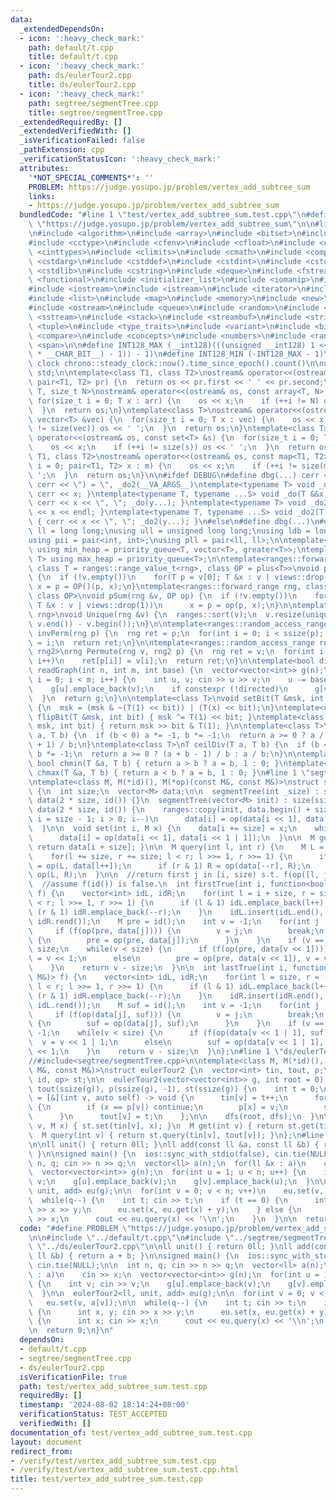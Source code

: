 ```yaml
---
data:
  _extendedDependsOn:
  - icon: ':heavy_check_mark:'
    path: default/t.cpp
    title: default/t.cpp
  - icon: ':heavy_check_mark:'
    path: ds/eulerTour2.cpp
    title: ds/eulerTour2.cpp
  - icon: ':heavy_check_mark:'
    path: segtree/segmentTree.cpp
    title: segtree/segmentTree.cpp
  _extendedRequiredBy: []
  _extendedVerifiedWith: []
  _isVerificationFailed: false
  _pathExtension: cpp
  _verificationStatusIcon: ':heavy_check_mark:'
  attributes:
    '*NOT_SPECIAL_COMMENTS*': ''
    PROBLEM: https://judge.yosupo.jp/problem/vertex_add_subtree_sum
    links:
    - https://judge.yosupo.jp/problem/vertex_add_subtree_sum
  bundledCode: "#line 1 \"test/vertex_add_subtree_sum.test.cpp\"\n#define PROBLEM\
    \ \"https://judge.yosupo.jp/problem/vertex_add_subtree_sum\"\n\n#line 1 \"default/t.cpp\"\
    \n#include <algorithm>\n#include <array>\n#include <bitset>\n#include <cassert>\n\
    #include <cctype>\n#include <cfenv>\n#include <cfloat>\n#include <chrono>\n#include\
    \ <cinttypes>\n#include <climits>\n#include <cmath>\n#include <complex>\n#include\
    \ <cstdarg>\n#include <cstddef>\n#include <cstdint>\n#include <cstdio>\n#include\
    \ <cstdlib>\n#include <cstring>\n#include <deque>\n#include <fstream>\n#include\
    \ <functional>\n#include <initializer_list>\n#include <iomanip>\n#include <ios>\n\
    #include <iostream>\n#include <istream>\n#include <iterator>\n#include <limits>\n\
    #include <list>\n#include <map>\n#include <memory>\n#include <new>\n#include <numeric>\n\
    #include <ostream>\n#include <queue>\n#include <random>\n#include <set>\n#include\
    \ <sstream>\n#include <stack>\n#include <streambuf>\n#include <string>\n#include\
    \ <tuple>\n#include <type_traits>\n#include <variant>\n#include <bit>\n#include\
    \ <compare>\n#include <concepts>\n#include <numbers>\n#include <ranges>\n#include\
    \ <span>\n\n#define INT128_MAX (__int128)(((unsigned __int128) 1 << ((sizeof(__int128)\
    \ * __CHAR_BIT__) - 1)) - 1)\n#define INT128_MIN (-INT128_MAX - 1)\n\n#define\
    \ clock chrono::steady_clock::now().time_since_epoch().count()\n\nusing namespace\
    \ std;\n\ntemplate<class T1, class T2>\nostream& operator<<(ostream& os, const\
    \ pair<T1, T2> pr) {\n  return os << pr.first << ' ' << pr.second;\n}\ntemplate<class\
    \ T, size_t N>\nostream& operator<<(ostream& os, const array<T, N> &arr) {\n \
    \ for(size_t i = 0; T x : arr) {\n    os << x;\n    if (++i != N) os << ' ';\n\
    \  }\n  return os;\n}\ntemplate<class T>\nostream& operator<<(ostream& os, const\
    \ vector<T> &vec) {\n  for(size_t i = 0; T x : vec) {\n    os << x;\n    if (++i\
    \ != size(vec)) os << ' ';\n  }\n  return os;\n}\ntemplate<class T>\nostream&\
    \ operator<<(ostream& os, const set<T> &s) {\n  for(size_t i = 0; T x : s) {\n\
    \    os << x;\n    if (++i != size(s)) os << ' ';\n  }\n  return os;\n}\ntemplate<class\
    \ T1, class T2>\nostream& operator<<(ostream& os, const map<T1, T2> &m) {\n  for(size_t\
    \ i = 0; pair<T1, T2> x : m) {\n    os << x;\n    if (++i != size(m)) os << '\
    \ ';\n  }\n  return os;\n}\n\n#ifdef DEBUG\n#define dbg(...) cerr << '(', _do(#__VA_ARGS__),\
    \ cerr << \") = \", _do2(__VA_ARGS__)\ntemplate<typename T> void _do(T &&x) {\
    \ cerr << x; }\ntemplate<typename T, typename ...S> void _do(T &&x, S&&...y) {\
    \ cerr << x << \", \"; _do(y...); }\ntemplate<typename T> void _do2(T &&x) { cerr\
    \ << x << endl; }\ntemplate<typename T, typename ...S> void _do2(T &&x, S&&...y)\
    \ { cerr << x << \", \"; _do2(y...); }\n#else\n#define dbg(...)\n#endif\n\nusing\
    \ ll = long long;\nusing ull = unsigned long long;\nusing ldb = long double;\n\
    using pii = pair<int, int>;\nusing pll = pair<ll, ll>;\n\ntemplate<typename T>\
    \ using min_heap = priority_queue<T, vector<T>, greater<T>>;\ntemplate<typename\
    \ T> using max_heap = priority_queue<T>;\n\ntemplate<ranges::forward_range rng,\
    \ class T = ranges::range_value_t<rng>, class OP = plus<T>>\nvoid pSum(rng &v)\
    \ {\n  if (!v.empty())\n    for(T p = v[0]; T &x : v | views::drop(1))\n     \
    \ x = p = OP()(p, x);\n}\ntemplate<ranges::forward_range rng, class T = ranges::range_value_t<rng>,\
    \ class OP>\nvoid pSum(rng &v, OP op) {\n  if (!v.empty())\n    for(T p = v[0];\
    \ T &x : v | views::drop(1))\n      x = p = op(p, x);\n}\n\ntemplate<ranges::forward_range\
    \ rng>\nvoid Unique(rng &v) {\n  ranges::sort(v);\n  v.resize(unique(v.begin(),\
    \ v.end()) - v.begin());\n}\n\ntemplate<ranges::random_access_range rng>\nrng\
    \ invPerm(rng p) {\n  rng ret = p;\n  for(int i = 0; i < ssize(p); i++)\n    ret[p[i]]\
    \ = i;\n  return ret;\n}\n\ntemplate<ranges::random_access_range rng, ranges::random_access_range\
    \ rng2>\nrng Permute(rng v, rng2 p) {\n  rng ret = v;\n  for(int i = 0; i < ssize(p);\
    \ i++)\n    ret[p[i]] = v[i];\n  return ret;\n}\n\ntemplate<bool directed>\nvector<vector<int>>\
    \ readGraph(int n, int m, int base) {\n  vector<vector<int>> g(n);\n  for(int\
    \ i = 0; i < m; i++) {\n    int u, v; cin >> u >> v;\n    u -= base, v -= base;\n\
    \    g[u].emplace_back(v);\n    if constexpr (!directed)\n      g[v].emplace_back(u);\n\
    \  }\n  return g;\n}\n\ntemplate<class T>\nvoid setBit(T &msk, int bit, bool x)\
    \ {\n  msk = (msk & ~(T(1) << bit)) | (T(x) << bit);\n}\ntemplate<class T> void\
    \ flipBit(T &msk, int bit) { msk ^= T(1) << bit; }\ntemplate<class T> bool getBit(T\
    \ msk, int bit) { return msk >> bit & T(1); }\n\ntemplate<class T>\nT floorDiv(T\
    \ a, T b) {\n  if (b < 0) a *= -1, b *= -1;\n  return a >= 0 ? a / b : (a - b\
    \ + 1) / b;\n}\ntemplate<class T>\nT ceilDiv(T a, T b) {\n  if (b < 0) a *= -1,\
    \ b *= -1;\n  return a >= 0 ? (a + b - 1) / b : a / b;\n}\n\ntemplate<class T>\
    \ bool chmin(T &a, T b) { return a > b ? a = b, 1 : 0; }\ntemplate<class T> bool\
    \ chmax(T &a, T b) { return a < b ? a = b, 1 : 0; }\n#line 1 \"segtree/segmentTree.cpp\"\
    \ntemplate<class M, M(*id)(), M(*op)(const M&, const M&)>\nstruct segmentTree\
    \ {\n  int size;\n  vector<M> data;\n\n  segmentTree(int _size) : size(_size),\
    \ data(2 * size, id()) {}\n  segmentTree(vector<M> init) : size(ssize(init)),\
    \ data(2 * size, id()) {\n    ranges::copy(init, data.begin() + size);\n    for(int\
    \ i = size - 1; i > 0; i--)\n      data[i] = op(data[i << 1], data[i << 1 | 1]);\n\
    \  }\n\n  void set(int i, M x) {\n    data[i += size] = x;\n    while(i >>= 1)\n\
    \      data[i] = op(data[i << 1], data[i << 1 | 1]);\n  }\n\n  M get(int i) {\
    \ return data[i + size]; }\n\n  M query(int l, int r) {\n    M L = id(), R = id();\n\
    \    for(l += size, r += size; l < r; l >>= 1, r >>= 1) {\n      if (l & 1) L\
    \ = op(L, data[l++]);\n      if (r & 1) R = op(data[--r], R);\n    }\n    return\
    \ op(L, R);\n  }\n\n  //return first j in [i, size) s.t. f(op([l, j])) is true,\n\
    \  //assume f(id()) is false.\n  int firstTrue(int i, function<bool(const M&)>\
    \ f) {\n    vector<int> idL, idR;\n    for(int l = i + size, r = size << 1; l\
    \ < r; l >>= 1, r >>= 1) {\n      if (l & 1) idL.emplace_back(l++);\n      if\
    \ (r & 1) idR.emplace_back(--r);\n    }\n    idL.insert(idL.end(), idR.rbegin(),\
    \ idR.rend());\n    M pre = id();\n    int v = -1;\n    for(int j : idL) {\n \
    \     if (f(op(pre, data[j]))) {\n        v = j;\n        break;\n      } else\
    \ {\n        pre = op(pre, data[j]);\n      }\n    }\n    if (v == -1) return\
    \ size;\n    while(v < size) {\n      if (f(op(pre, data[v << 1])))\n        v\
    \ = v << 1;\n      else\n        pre = op(pre, data[v << 1]), v = v << 1 | 1;\n\
    \    }\n    return v - size;\n  }\n\n  int lastTrue(int i, function<bool(const\
    \ M&)> f) {\n    vector<int> idL, idR;\n    for(int l = size, r = (i + 1) + size;\
    \ l < r; l >>= 1, r >>= 1) {\n      if (l & 1) idL.emplace_back(l++);\n      if\
    \ (r & 1) idR.emplace_back(--r);\n    }\n    idR.insert(idR.end(), idL.rbegin(),\
    \ idL.rend());\n    M suf = id();\n    int v = -1;\n    for(int j : idR) {\n \
    \     if (f(op(data[j], suf))) {\n        v = j;\n        break;\n      } else\
    \ {\n        suf = op(data[j], suf);\n      }\n    }\n    if (v == -1) return\
    \ -1;\n    while(v < size) {\n      if (f(op(data[v << 1 | 1], suf)))\n      \
    \  v = v << 1 | 1;\n      else\n        suf = op(data[v << 1 | 1], suf), v = v\
    \ << 1;\n    }\n    return v - size;\n  }\n};\n#line 1 \"ds/eulerTour2.cpp\"\n\
    //#include<segtree/segmentTree.cpp>\n\ntemplate<class M, M(*id)(), M(*op)(const\
    \ M&, const M&)>\nstruct eulerTour2 {\n  vector<int> tin, tout, p;\n  segmentTree<M,\
    \ id, op> st;\n\n  eulerTour2(vector<vector<int>> g, int root = 0) : tin(ssize(g)),\
    \ tout(ssize(g)), p(ssize(g), -1), st(ssize(g)) {\n    int t = 0;\n    auto dfs\
    \ = [&](int v, auto self) -> void {\n      tin[v] = t++;\n      for(int x : g[v])\
    \ {\n        if (x == p[v]) continue;\n        p[x] = v;\n        self(x, self);\n\
    \      }\n      tout[v] = t;\n    };\n\n    dfs(root, dfs);\n  }\n\n  void set(int\
    \ v, M x) { st.set(tin[v], x); }\n  M get(int v) { return st.get(tin[v]); }\n\
    \  M query(int v) { return st.query(tin[v], tout[v]); }\n};\n#line 6 \"test/vertex_add_subtree_sum.test.cpp\"\
    \n\nll unit() { return 0ll; }\nll add(const ll &a, const ll &b) { return a + b;\
    \ }\n\nsigned main() {\n  ios::sync_with_stdio(false), cin.tie(NULL);\n\n  int\
    \ n, q; cin >> n >> q;\n  vector<ll> a(n);\n  for(ll &x : a)\n    cin >> x;\n\
    \  vector<vector<int>> g(n);\n  for(int u = 1; u < n; u++) {\n    int v; cin >>\
    \ v;\n    g[u].emplace_back(v);\n    g[v].emplace_back(u);\n  }\n\n  eulerTour2<ll,\
    \ unit, add> eu(g);\n\n  for(int v = 0; v < n; v++)\n    eu.set(v, a[v]);\n\n\
    \  while(q--) {\n    int t; cin >> t;\n    if (t == 0) {\n      int x, y; cin\
    \ >> x >> y;\n      eu.set(x, eu.get(x) + y);\n    } else {\n      int x; cin\
    \ >> x;\n      cout << eu.query(x) << '\\n';\n    }\n  }\n\n  return 0;\n}\n"
  code: "#define PROBLEM \"https://judge.yosupo.jp/problem/vertex_add_subtree_sum\"\
    \n\n#include \"../default/t.cpp\"\n#include \"../segtree/segmentTree.cpp\"\n#include\
    \ \"../ds/eulerTour2.cpp\"\n\nll unit() { return 0ll; }\nll add(const ll &a, const\
    \ ll &b) { return a + b; }\n\nsigned main() {\n  ios::sync_with_stdio(false),\
    \ cin.tie(NULL);\n\n  int n, q; cin >> n >> q;\n  vector<ll> a(n);\n  for(ll &x\
    \ : a)\n    cin >> x;\n  vector<vector<int>> g(n);\n  for(int u = 1; u < n; u++)\
    \ {\n    int v; cin >> v;\n    g[u].emplace_back(v);\n    g[v].emplace_back(u);\n\
    \  }\n\n  eulerTour2<ll, unit, add> eu(g);\n\n  for(int v = 0; v < n; v++)\n \
    \   eu.set(v, a[v]);\n\n  while(q--) {\n    int t; cin >> t;\n    if (t == 0)\
    \ {\n      int x, y; cin >> x >> y;\n      eu.set(x, eu.get(x) + y);\n    } else\
    \ {\n      int x; cin >> x;\n      cout << eu.query(x) << '\\n';\n    }\n  }\n\
    \n  return 0;\n}\n"
  dependsOn:
  - default/t.cpp
  - segtree/segmentTree.cpp
  - ds/eulerTour2.cpp
  isVerificationFile: true
  path: test/vertex_add_subtree_sum.test.cpp
  requiredBy: []
  timestamp: '2024-08-02 18:14:24+08:00'
  verificationStatus: TEST_ACCEPTED
  verifiedWith: []
documentation_of: test/vertex_add_subtree_sum.test.cpp
layout: document
redirect_from:
- /verify/test/vertex_add_subtree_sum.test.cpp
- /verify/test/vertex_add_subtree_sum.test.cpp.html
title: test/vertex_add_subtree_sum.test.cpp
---
```

